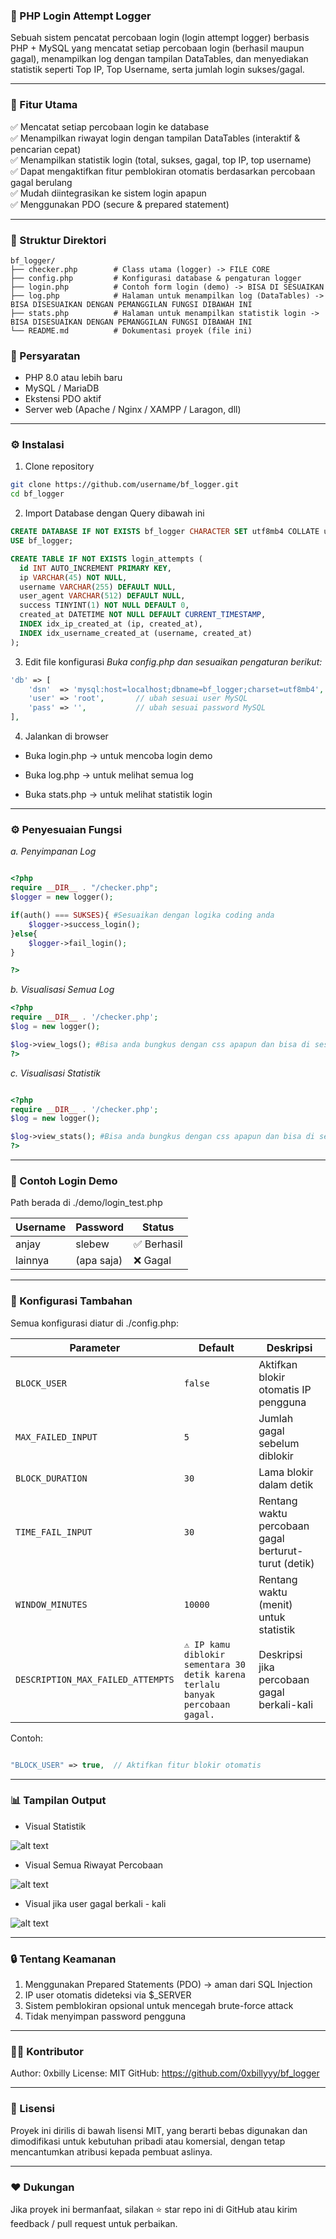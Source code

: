 ### 🧠 PHP Login Attempt Logger

Sebuah sistem pencatat percobaan login (login attempt logger) berbasis PHP + MySQL yang mencatat setiap percobaan login (berhasil maupun gagal), menampilkan log dengan tampilan DataTables, dan menyediakan statistik seperti Top IP, Top Username, serta jumlah login sukses/gagal.

---

### 🚀 Fitur Utama

✅ Mencatat setiap percobaan login ke database 
<br>
✅ Menampilkan riwayat login dengan tampilan DataTables (interaktif & pencarian cepat)
<br>
✅ Menampilkan statistik login (total, sukses, gagal, top IP, top username)
<br>
✅ Dapat mengaktifkan fitur pemblokiran otomatis berdasarkan percobaan gagal berulang
<br>
✅ Mudah diintegrasikan ke sistem login apapun
<br>
✅ Menggunakan PDO (secure & prepared statement)
<br>

---

### 📂 Struktur Direktori

```
bf_logger/
├── checker.php        # Class utama (logger) -> FILE CORE
├── config.php         # Konfigurasi database & pengaturan logger
├── login.php          # Contoh form login (demo) -> BISA DI SESUAIKAN
├── log.php            # Halaman untuk menampilkan log (DataTables) -> BISA DISESUAIKAN DENGAN PEMANGGILAN FUNGSI DIBAWAH INI
├── stats.php          # Halaman untuk menampilkan statistik login -> BISA DISESUAIKAN DENGAN PEMANGGILAN FUNGSI DIBAWAH INI
└── README.md          # Dokumentasi proyek (file ini)

```

### 🧰 Persyaratan

- PHP 8.0 atau lebih baru
- MySQL / MariaDB
- Ekstensi PDO aktif
- Server web (Apache / Nginx / XAMPP / Laragon, dll)

---

### ⚙️ Instalasi

1. Clone repository
```bash
git clone https://github.com/username/bf_logger.git
cd bf_logger
```

2. Import Database dengan Query dibawah ini

```sql
CREATE DATABASE IF NOT EXISTS bf_logger CHARACTER SET utf8mb4 COLLATE utf8mb4_general_ci;
USE bf_logger;

CREATE TABLE IF NOT EXISTS login_attempts (
  id INT AUTO_INCREMENT PRIMARY KEY,
  ip VARCHAR(45) NOT NULL,
  username VARCHAR(255) DEFAULT NULL,
  user_agent VARCHAR(512) DEFAULT NULL,
  success TINYINT(1) NOT NULL DEFAULT 0,
  created_at DATETIME NOT NULL DEFAULT CURRENT_TIMESTAMP,
  INDEX idx_ip_created_at (ip, created_at),
  INDEX idx_username_created_at (username, created_at)
);
```

3. Edit file konfigurasi _Buka config.php dan sesuaikan pengaturan berikut:_


```php
'db' => [
    'dsn'  => 'mysql:host=localhost;dbname=bf_logger;charset=utf8mb4',
    'user' => 'root',       // ubah sesuai user MySQL
    'pass' => '',           // ubah sesuai password MySQL
],
```

4. Jalankan di browser

- Buka login.php → untuk mencoba login demo

- Buka log.php → untuk melihat semua log

- Buka stats.php → untuk melihat statistik login

---

### ⚙️ Penyesuaian Fungsi 

_a. Penyimpanan Log_

```php

<?php
require __DIR__ . "/checker.php";
$logger = new logger();

if(auth() === SUKSES){ #Sesuaikan dengan logika coding anda
    $logger->success_login();
}else{
    $logger->fail_login();
}

?>

```

_b. Visualisasi Semua Log_

```php
<?php
require __DIR__ . '/checker.php';
$log = new logger();

$log->view_logs(); #Bisa anda bungkus dengan css apapun dan bisa di sesuaikan
?>
```

_c. Visualisasi Statistik_

```php

<?php
require __DIR__ . '/checker.php';
$log = new logger();

$log->view_stats(); #Bisa anda bungkus dengan css apapun dan bisa di sesuaikan
?>

```

---

### 🔑 Contoh Login Demo

Path berada di ./demo/login_test.php

| Username | Password   | Status     |
| -------- | ---------- | ---------- |
| anjay    | slebew     | ✅ Berhasil |
| lainnya  | (apa saja) | ❌ Gagal    |

---

### 🧱 Konfigurasi Tambahan

Semua konfigurasi diatur di ./config.php:

| Parameter          | Default | Deskripsi                                            |
| ------------------ | ------- | ---------------------------------------------------- |
| `BLOCK_USER`       | `false` | Aktifkan blokir otomatis IP pengguna                 |
| `MAX_FAILED_INPUT` | `5`     | Jumlah gagal sebelum diblokir                        |
| `BLOCK_DURATION`   | `30`    | Lama blokir dalam detik                              |
| `TIME_FAIL_INPUT`  | `30`    | Rentang waktu percobaan gagal berturut-turut (detik) |
| `WINDOW_MINUTES`   | `10000` | Rentang waktu (menit) untuk statistik                |
|`DESCRIPTION_MAX_FAILED_ATTEMPTS` | `⚠️ IP kamu diblokir sementara 30 detik karena terlalu banyak percobaan gagal.` |  Deskripsi jika percobaan gagal berkali-kali |


Contoh: 

```php

"BLOCK_USER" => true,  // Aktifkan fitur blokir otomatis
```

---

### 📊 Tampilan Output

- Visual Statistik

![alt text](image.png)

- Visual Semua Riwayat Percobaan

![alt text](image-1.png)

- Visual jika user gagal berkali - kali

![alt text](image-2.png)

---

### 🔒 Tentang Keamanan

1. Menggunakan Prepared Statements (PDO) → aman dari SQL Injection
2. IP user otomatis dideteksi via $_SERVER
3. Sistem pemblokiran opsional untuk mencegah brute-force attack
4. Tidak menyimpan password pengguna

---

### 🧑‍💻 Kontributor

Author: 0xbilly
License: MIT
GitHub: https://github.com/0xbillyyy/bf_logger

---

### 🧾 Lisensi

Proyek ini dirilis di bawah lisensi MIT, yang berarti bebas digunakan dan dimodifikasi untuk kebutuhan pribadi atau komersial, dengan tetap mencantumkan atribusi kepada pembuat aslinya.

---

### ❤️ Dukungan

Jika proyek ini bermanfaat, silakan ⭐ star repo ini di GitHub atau kirim feedback / pull request untuk perbaikan.